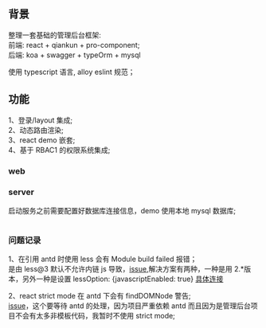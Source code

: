 ## 背景

整理一套基础的管理后台框架:  
前端: react + qiankun + pro-component;  
后端: koa + swagger + typeOrm + mysql

使用 typescript 语言, alloy eslint 规范；

## 功能

1、登录/layout 集成;  
2、动态路由渲染;  
3、react demo 嵌套;  
4、基于 RBAC1 的权限系统集成;

### web

### server

启动服务之前需要配置好数据库连接信息，demo 使用本地 mysql 数据库;

```

```

### 问题记录

1、在引用 antd 时使用 less 会有 Module build failed 报错；  
是由 less@3 默认不允许内链 js 导致，[issue](https://github.com/ant-design/ant-design/issues/7927),解决方案有两种，一种是用 2.\*版本，另外一种是设置 lessOption: {javascriptEnabled: true} [具体连接](https://www.jianshu.com/p/779abdd339a9)

2、react strict mode 在 antd 下会有 findDOMNode 警告;  
[issue](https://github.com/ant-design/pro-components/issues/1144)，这个要等待 antd 的处理，因为项目严重依赖 antd 而且因为是管理后台项目不会有太多非模板代码，我暂时不使用 strict mode;
